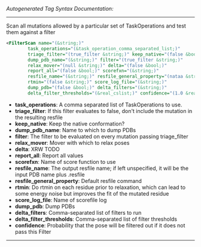 <!-- THIS IS AN AUTOGENERATED FILE: Don't edit it directly, instead change the schema definition in the code itself. -->

_Autogenerated Tag Syntax Documentation:_

---
Scan all mutations allowed by a particular set of TaskOperations and test them against a filter

```xml
<FilterScan name="(&string;)"
        task_operations="(&task_operation_comma_separated_list;)"
        triage_filter="(true_filter &string;)" keep_native="(false &bool;)"
        dump_pdb_name="(&string;)" filter="(true_filter &string;)"
        relax_mover="(null &string;)" delta="(false &bool;)"
        report_all="(false &bool;)" scorefxn="(&string;)"
        resfile_name="(&string;)" resfile_general_property="(nataa &string;)"
        rtmin="(false &string;)" score_log_file="(&string;)"
        dump_pdb="(false &bool;)" delta_filters="(&string;)"
        delta_filter_thresholds="(&real_cslist;)" confidence="(1.0 &real;)" />
```

-   **task_operations**: A comma separated list of TaskOperations to use.
-   **triage_filter**: If this filter evaluates to false, don't include the mutation in the resulting resfile
-   **keep_native**: Keep the native conformation?
-   **dump_pdb_name**: Name to which to dump PDBs
-   **filter**: The filter to be evaluated on every mutation passing triage_filter
-   **relax_mover**: Mover with which to relax poses
-   **delta**: XRW TODO
-   **report_all**: Report all values
-   **scorefxn**: Name of score function to use
-   **resfile_name**: The output resfile name; if left unspecified, it will be the input PDB name plus .resfile
-   **resfile_general_property**: Default resfile command
-   **rtmin**: Do rtmin on each residue prior to relaxation, which can lead to some energy noise but improves the fit of the mutated residue
-   **score_log_file**: Name of scorefile log
-   **dump_pdb**: Dump PDBs
-   **delta_filters**: Comma-separated list of filters to run
-   **delta_filter_thresholds**: Comma-separated list of filter thresholds
-   **confidence**: Probability that the pose will be filtered out if it does not pass this Filter

---
